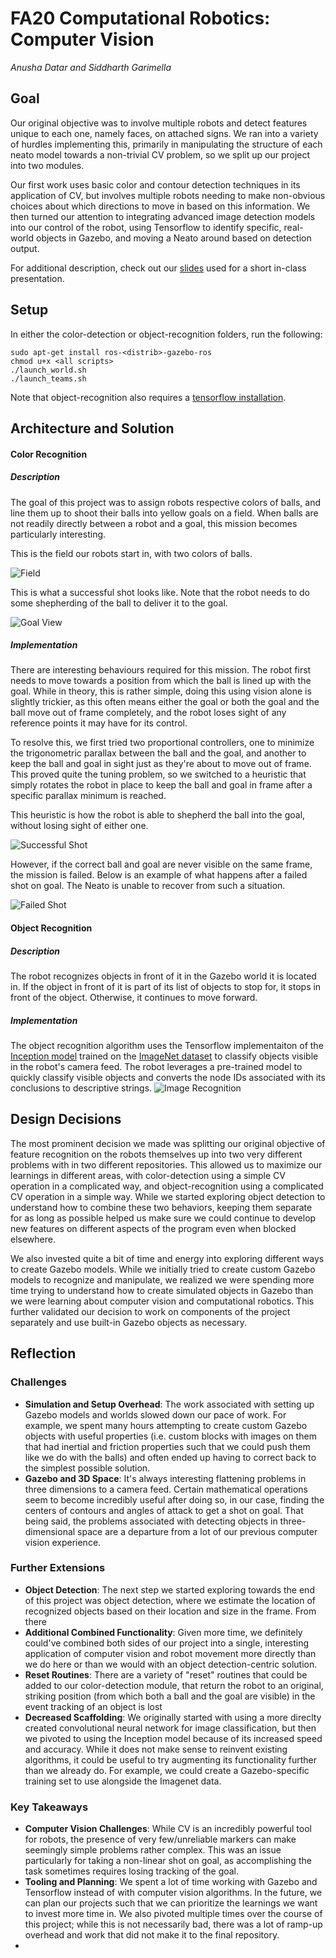 # FA20 Computational Robotics: Computer Vision
*Anusha Datar and Siddharth Garimella*

## Goal
Our original objective was to involve multiple robots and detect features unique to each one, namely faces, on attached signs. We ran into a variety of hurdles implementing this, primarily in manipulating the structure of each neato model towards a non-trivial CV problem, so we split up our project into two modules. 

Our first work uses basic color and contour detection techniques in its application of CV, but involves multiple robots needing to make non-obvious choices about which directions to move in based on this information. We then turned our attention to integrating advanced image detection models into our control of the robot, using Tensorflow to identify specific, real-world objects in Gazebo, and moving a Neato around based on detection output.

For additional description, check out our [slides](https://docs.google.com/presentation/d/1nPLtq9eyAMEVSnmMnp5jCFqk2ZzJbMADbzZNVc6cvLE/edit?usp=sharing) used for a short in-class presentation.

## Setup

In either the color-detection or object-recognition folders, run the following:
```
sudo apt-get install ros-<distrib>-gazebo-ros 
chmod u+x <all scripts>
./launch_world.sh
./launch_teams.sh
```
Note that object-recognition also requires a [tensorflow installation](https://www.tensorflow.org/install).

## Architecture and Solution

#### Color Recognition
##### Description
The goal of this project was to assign robots respective colors of balls, and line them up to shoot their balls into yellow goals on a field. When balls are not readily directly between a robot and a goal, this mission becomes particularly interesting.

This is the field our robots start in, with two colors of balls.

![Field](assets/color-detection/field)

This is what a successful shot looks like. Note that the robot needs to do some shepherding of the ball to deliver it to the goal.

![Goal View](assets/color-detection/goal_view.gif)

##### Implementation
There are interesting behaviours required for this mission. The robot first needs to move towards a position from which the ball is lined up with the goal. While in theory, this is rather simple, doing this using vision alone is slightly trickier, as this often means either the goal or both the goal and the ball move out of frame completely, and the robot loses sight of any reference points it may have for its control. 

To resolve this, we first tried two proportional controllers, one to minimize the trigonometric parallax between the ball and the goal, and another to keep the ball and goal in sight just as they're about to move out of frame. This proved quite the tuning problem, so we switched to a heuristic that simply rotates the robot in place to keep the ball and goal in frame after a specific parallax minimum is reached.

This heuristic is how the robot is able to shepherd the ball into the goal, without losing sight of either one.

![Successful Shot](assets/color-detection/shot_success.gif)

However, if the correct ball and goal are never visible on the same frame, the mission is failed. Below is an example of what happens after a failed shot on goal. The Neato is unable to recover from such a situation.

![Failed Shot](assets/color-detection/shot_failure.gif)

#### Object Recognition
##### Description
The robot recognizes objects in front of it in the Gazebo world it is located in. If the object in front of it is part of its list of objects to stop for, it stops in front of the object. Otherwise, it continues to move forward.
##### Implementation
The object recognition algorithm uses the Tensorflow implementaiton of the [Inception model](https://www.tensorflow.org/api_docs/python/tf/keras/applications/InceptionV3) trained on the [ImageNet dataset](http://www.image-net.org/) to classify objects visible in the robot's camera feed. The robot leverages a pre-trained model to quickly classify visible objects and converts the node IDs associated with its conclusions to descriptive strings. 
![Image Recognition](assets/object-recognition/imagenet_screenshot.png)

## Design Decisions
The most prominent decision we made was splitting our original objective of feature recognition on the robots themselves up into two very different problems with in two different repositories. This allowed us to maximize our learnings in different areas, with color-detection using a simple CV operation in a complicated way, and object-recognition using a complicated CV operation in a simple way. While we started exploring object detection to understand how to combine these two behaviors, keeping them separate for as long as possible helped us make sure we could continue to develop new features on different aspects of the program even when blocked elsewhere.

We also invested quite a bit of time and energy into exploring different ways to create Gazebo models. While we initially tried to create custom Gazebo models to recognize and manipulate, we realized we were spending more time trying to understand how to create simulated objects in Gazebo than we were learning about computer vision and computational robotics. This further validated our decision to work on components of the project separately and use built-in Gazebo objects as necessary.

## Reflection

### Challenges
- **Simulation and Setup Overhead**: The work associated with setting up Gazebo models and worlds slowed down our pace of work. For example, we spent many hours attempting to create custom Gazebo objects with useful properties (i.e. custom blocks with images on them that had inertial and friction properties such that we could push them like we do with the balls) and often ended up having to correct back to the simplest possible solution. 
- **Gazebo and 3D Space**: It's always interesting flattening problems in three dimensions to a camera feed. Certain mathematical operations seem to become incredibly useful after doing so, in our case, finding the centers of contours and angles of attack to get a shot on goal. That being said, the problems associated with detecting objects in three-dimensional space are a departure from a lot of our previous computer vision experience. 

### Further Extensions
- **Object Detection**: The next step we started exploring towards the end of this project was object detection, where we estimate the location of recognized objects based on their location and size in the frame. From there 
- **Additional Combined Functionality**: Given more time, we definitely could've combined both sides of our project into a single, interesting application of computer vision and robot movement more directly than we do here or than we would with an object detection-centric solution.
- **Reset Routines**: There are a variety of "reset" routines that could be added to our color-detection module, that return the robot to an original, striking position (from which both a ball and the goal are visible) in the event tracking of an object is lost
- **Decreased Scaffolding**: We originally started with using a more direclty created convolutional neural network for image classification, but then we pivoted to using the Inception model because of its increased speed and accuracy. While it does not make sense to reinvent existing algorithms, it could be useful to try augmenting its functionality further than we already do. For example, we could create a Gazebo-specific training set to use alongside the Imagenet data.

### Key Takeaways
- **Computer Vision Challenges**: While CV is an incredibly powerful tool for robots, the presence of very few/unreliable markers can make seemingly simple problems rather complex. This was an issue particularly for taking a non-linear shot on goal, as accomplishing the task sometimes requires losing tracking of the goal.
- **Tooling and Planning**: We spent a lot of time working with Gazebo and Tensorflow instead of with computer vision algorithms. In the future, we can plan our projects such that we can prioritize the learnings we want to invest more time in. We also pivoted multiple times over the course of this project; while this is not necessarily bad, there was a lot of ramp-up overhead and work that did not make it to the final repository. 
- 
